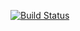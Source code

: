 
[![Build Status](https://dev.azure.com/MicrosoftLearn-001/Space%20Game%20-%20web%20-%20Workflow/_apis/build/status/mslearn-tailspin-spacegame-web?branchName=master)](https://dev.azure.com/MicrosoftLearn-001/Space%20Game%20-%20web%20-%20Workflow/_build/latest?definitionId=2&branchName=master)

